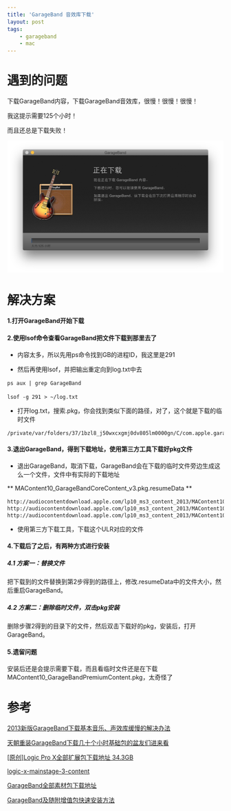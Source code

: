 ```yaml
---
title: 'GarageBand 音效库下载'
layout: post
tags:
    - garageband
    - mac
---
```


# 遇到的问题
下载GarageBand内容，下载GarageBand音效库，很慢！很慢！很慢！  

我这提示需要125个小时！  

而且还总是下载失败！  


![Alt text](/media/files/2014/12/24/garageband_125_hours.png)

# 解决方案

#### 1.打开GarageBand开始下载

#### 2.使用lsof命令查看GarageBand把文件下载到那里去了
* 内容太多，所以先用ps命令找到GB的进程ID，我这里是291  

* 然后再使用lsof，并把输出重定向到log.txt中去  

```
ps aux | grep GarageBand  

lsof -g 291 > ~/log.txt  

```

* 打开log.txt，搜索.pkg，你会找到类似下面的路径，对了，这个就是下载的临时文件
```
/private/var/folders/37/1bzl8_j50wxcxgmj0dv805lm0000gn/C/com.apple.garageband10/com.apple.MusicApps/audiocontentdownload.apple.com/lp10_ms3_content_2013/MAContent10_GarageBandPremiumContent.pkg
```

#### 3.退出GarageBand，得到下载地址，使用第三方工具下载好pkg文件
* 退出GarageBand，取消下载，GarageBand会在下载的临时文件旁边生成这么一个文件，文件中有实际的下载地址  


** MAContent10_GarageBandCoreContent_v3.pkg.resumeData **

```
http://audiocontentdownload.apple.com/lp10_ms3_content_2013/MAContent10_GarageBandPremiumContent.pkg
http://audiocontentdownload.apple.com/lp10_ms3_content_2013/MAContent10_GarageBandCoreContent_v3.pkg
http://audiocontentdownload.apple.com/lp10_ms3_content_2013/MAContent10_GB_StereoDrumKitsSongWriter.pkg

```
* 使用第三方下载工具，下载这个ULR对应的文件  


#### 4.下载后了之后，有两种方式进行安装

##### 4.1 方案一：替换文件
把下载到的文件替换到第2步得到的路径上，修改.resumeData中的文件大小，然后重启GarageBand。  


##### 4.2 方案二：删除临时文件，双击pkg安装
删除步骤2得到的目录下的文件，然后双击下载好的pkg，安装后，打开GarageBand。  


#### 5.遗留问题
安装后还是会提示需要下载，而且看临时文件还是在下载MAContent10_GarageBandPremiumContent.pkg，太奇怪了

# 参考
[2013新版GarageBand下载基本音乐、声效库缓慢的解决办法](http://bbs.feng.com/read-htm-tid-7164986.html)  

[天朝重装GarageBand下载几十个小时基础包的盆友们进来看](http://bbs.feng.com/read-htm-tid-8038836.html)  

[[原创]Logic Pro X全部扩展包下载地址 34.3GB](http://www.audiobar.net/viewthread.php?tid=416782)  

[logic-x-mainstage-3-content](https://s3.amazonaws.com/bwhli001/files/logic-x-mainstage-3-content.txt)  

[GarageBand全部素材包下载地址](http://blog.sina.com.cn/s/blog_8c6f1bae0102vbce.html)  

[GarageBand及随附增值包快速安装方法](http://www.worldu.me/iLife/138.html)  
